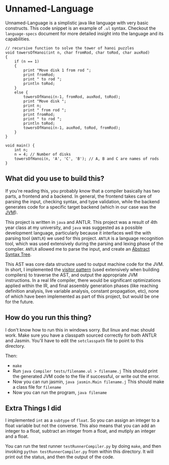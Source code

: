 # Unnamed-Language

Unnamed-Language is a simplistic java like language with very basic constructs.
This code snippet is an example of `.ul` syntax. Checkout the `language-specs` 
document for more detailed insight into the language and its capabilities.

```
// recursive function to solve the tower of hanoi puzzles
void towersOfHanoi(int n, char fromRod, char toRod, char auxRod)
{
	if (n == 1)
	{
		print "Move disk 1 from rod ";
		print fromRod;
		print " to rod ";
		println toRod;
	}
	else {
		towersOfHanoi(n-1, fromRod, auxRod, toRod);
		print "Move disk ";
		print n;
		print " from rod ";
		print fromRod;
		print " to rod ";
		println toRod;
		towersOfHanoi(n-1, auxRod, toRod, fromRod);
	}
}

void main() {
    int n;
	n = 4; // Number of disks
	towersOfHanoi(n, 'A', 'C', 'B'); // A, B and C are names of rods
}
```

## What did you use to build this?

If you're reading this, you probably know that a compiler basically has two parts, a frontend and a backend.
In general, the frontend takes care of parsing the input, checking syntax, and type validation, while the
backend generates code for a specific target backend (which in our case was the [JVM](https://en.wikipedia.org/wiki/Java_virtual_machine)).

This project is written in `java` and ANTLR. This project was a result of 4th year class at my university, and `java` was suggested as a possible development language, particularly because it interfaces well the with parsing tool (`ANTLR`) we used for this project. `ANTLR` is a language recognition tool, which was used extensively during the parsing and lexing phase of the compiler. `ANTLR` allowed me to parse the input, and create an [Abstract Syntax Tree](https://en.wikipedia.org/wiki/Abstract_syntax_tree).

This AST was core data structure used to output machine code for the JVM. In short, I implemented the [visitor pattern](https://en.wikipedia.org/wiki/Visitor_pattern) (used extensively when building compilers) to traverse
the AST, and output the appropriate JVM instructions. In a real life compiler, there would be significant optimizations applied within the IR, and final assembly generation phases (like reaching definition analysis, live variable analysis, constant propagation, etc), none of which have been implemented as part of this project, but would be one for the future. 

## How do you run this thing?

I don't know how to run this in windows sorry. But linux and mac should work. Make sure you have a classpath sourced correctly for both ANTLR and Jasmin. You'll have to edit the `setclasspath` file to point to this directory.

Then:
-  `make`
- Run `java Compiler tests/filename.ul > filename.j`
This should print the generated JVM code to the file if successful, or write out the error. 
- Now you can run jasmin, `java jasmin.Main filename.j`
This should make a class file for `filename`
- Now you can run the program, `java filename`


## Extra Things I did

I implemented `int` as a `subtype` of `float`. So you can assign an integer to a float variable but not the converse. This also means that you can add an integer to a float, subtract an integer from a float, and mutiply an integer and a float. 

You can run the test runner `testRunnerCompiler.py` by doing `make`, and then invoking `python testRunnerCompiler.py` from within this directory.
It will print out the status, and then the output of the code.